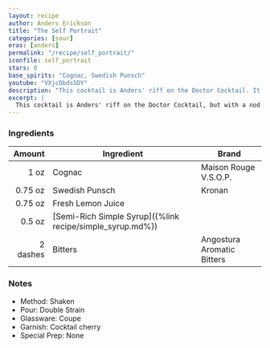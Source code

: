 ```yaml
---
layout: recipe
author: Anders Erickson
title: "The Self Portrait"
categories: [sour]
eras: [anders]
permalink: "/recipe/self_portrait/"
iconfile: self_portrait
stars: 0
base_spirits: "Cognac, Swedish Punsch"
youtube: "VXjcObds5DY"
description: "This cocktail is Anders' riff on the Doctor Cocktail. It has the brightness of brandy and the sweetness of Swedish Punsch."
excerpt: |
  This cocktail is Anders' riff on the Doctor Cocktail, but with a nod to his own heritage. The brandy to honor his Wisconsin roots. The Swedish Punsch to honor his ancestry. And the cherry garnish to honor Door County, Wisconsin, which is cherry country.
---
```


### Ingredients

|   Amount | Ingredient                                                | Brand                      |
| -------: | --------------------------------------------------------- | -------------------------- |
|     1 oz | Cognac                                                    | Maison Rouge V.S.O.P.      |
|  0.75 oz | Swedish Punsch                                            | Kronan                     |
|  0.75 oz | Fresh Lemon Juice                                         |
|   0.5 oz | [Semi-Rich Simple Syrup]({%link recipe/simple_syrup.md%}) |
| 2 dashes | Bitters                                                   | Angostura Aromatic Bitters |

### Notes

- Method: Shaken
- Pour: Double Strain
- Glassware: Coupe
- Garnish: Cocktail cherry
- Special Prep: None
